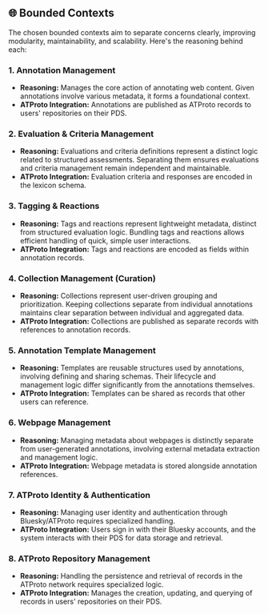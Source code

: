 ## 🌐 Bounded Contexts

The chosen bounded contexts aim to separate concerns clearly, improving modularity, maintainability, and scalability. Here's the reasoning behind each:

### 1. Annotation Management

- **Reasoning:** Manages the core action of annotating web content. Given annotations involve various metadata, it forms a foundational context.
- **ATProto Integration:** Annotations are published as ATProto records to users' repositories on their PDS.

### 2. Evaluation & Criteria Management

- **Reasoning:** Evaluations and criteria definitions represent a distinct logic related to structured assessments. Separating them ensures evaluations and criteria management remain independent and maintainable.
- **ATProto Integration:** Evaluation criteria and responses are encoded in the lexicon schema.

### 3. Tagging & Reactions

- **Reasoning:** Tags and reactions represent lightweight metadata, distinct from structured evaluation logic. Bundling tags and reactions allows efficient handling of quick, simple user interactions.
- **ATProto Integration:** Tags and reactions are encoded as fields within annotation records.

### 4. Collection Management (Curation)

- **Reasoning:** Collections represent user-driven grouping and prioritization. Keeping collections separate from individual annotations maintains clear separation between individual and aggregated data.
- **ATProto Integration:** Collections are published as separate records with references to annotation records.

### 5. Annotation Template Management

- **Reasoning:** Templates are reusable structures used by annotations, involving defining and sharing schemas. Their lifecycle and management logic differ significantly from the annotations themselves.
- **ATProto Integration:** Templates can be shared as records that other users can reference.

### 6. Webpage Management

- **Reasoning:** Managing metadata about webpages is distinctly separate from user-generated annotations, involving external metadata extraction and management logic.
- **ATProto Integration:** Webpage metadata is stored alongside annotation references.

### 7. ATProto Identity & Authentication

- **Reasoning:** Managing user identity and authentication through Bluesky/ATProto requires specialized handling.
- **ATProto Integration:** Users sign in with their Bluesky accounts, and the system interacts with their PDS for data storage and retrieval.

### 8. ATProto Repository Management

- **Reasoning:** Handling the persistence and retrieval of records in the ATProto network requires specialized logic.
- **ATProto Integration:** Manages the creation, updating, and querying of records in users' repositories on their PDS.
